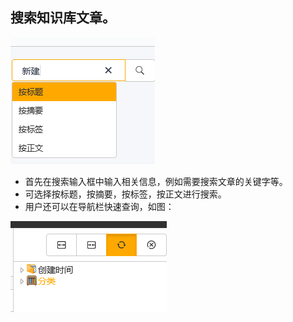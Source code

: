 ## 搜索知识库文章。
![](./images/搜索知识库文章1.png)

* 首先在搜索输入框中输入相关信息，例如需要搜索文章的关键字等。
* 可选择按标题，按摘要，按标签，按正文进行搜索。
* 用户还可以在导航栏快速查询，如图：

![](./images/搜索知识库文章2.png)